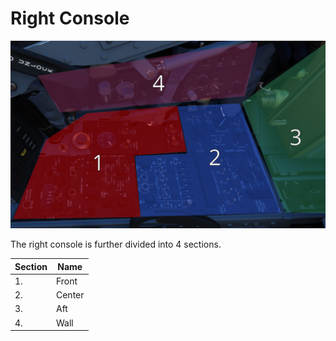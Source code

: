 # Right Console

![RightConsole](../../../img/pilot_right_console_overview.png)

The right console is further divided into 4 sections.

| Section | Name   |
| ------- | ------ |
| 1.      | Front  |
| 2.      | Center |
| 3.      | Aft    |
| 4.      | Wall   |

